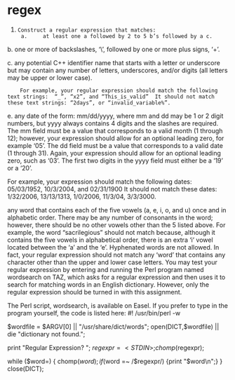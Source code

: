 # regex

1.     Construct a regular expression that matches:
        a.     at least one a followed by 2 to 5 b’s followed by a c.
 
 
 
b. one or more of backslashes, ‘\’, followed by one or more plus signs, ‘+’.
 
 
 
c.        any potential C++ identifier name that starts with a letter or underscore but may contain any number of letters, underscores, and/or digits (all letters may be upper or lower case).
 
        For example, your regular expression should match the following text strings:  “_”, “x2”, and “This_is_valid”  It should not match these text strings: “2days”, or “invalid_variable%”.
 
 
 
e. any date of the form:  mm/dd/yyyy, where mm and dd may be 1 or 2 digit numbers, but yyyy always contains 4 digits and the slashes are required. The mm field must be a value that corresponds to a valid month (1 through 12); however, your expression should allow for an optional leading zero, for example ‘05’.  The dd field must be a value that corresponds to a valid date (1 through 31).  Again, your expression should allow for an optional leading zero, such as ‘03’.  The first two digits in the yyyy field must either be a ‘19’ or a ‘20’.
 
For example, your expression should match the following dates: 05/03/1952, 10/3/2004, and 02/31/1900
                It should not match these dates: 1/32/2006, 13/13/1313, 1/0/2006, 11/3/04, 3/3/3000.
 
 
 
 
any word that contains each of the five vowels (a, e, i, o, and u) once and in alphabetic order.  There may be any number of consonants in the word; however, there should be no other vowels other than the 5 listed above.  For example, the word “sacrilegious” should not match because, although it contains the five vowels in alphabetical order, there is an extra ‘i’ vowel located between the ‘a’ and the ‘e’.  Hyphenated words are not allowed.  In fact, your regular expression should not match any ‘word’ that contains any character other than the upper and lower case letters.  You may test your regular expression by entering and running the Perl program named wordsearch on TAZ, which asks for a regular expression and then uses it to search for matching words in an English dictionary.  However, only the regular expression should be turned in with this assignment.
 
 
 
 
The Perl script, wordsearch, is available on Easel.  If you prefer to type in the program yourself, the code is listed here:
#! /usr/bin/perl -w
 
$wordfile = $ARGV[0] || "/usr/share/dict/words";
open(DICT,$wordfile) || die "dictionary not found.";
 
print "Regular Expression? ";
$regexpr = <STDIN>;
chomp($regexpr);
 
while ($word=<DICT>)
{
   chomp($word);
   if ($word =~ /$regexpr/) {print "$word\n";}
}
close(DICT);
